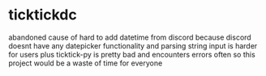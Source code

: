 # ticktickdc

abandoned cause of hard to add datetime from discord because discord doesnt have any datepicker functionality and parsing string input is harder for users plus ticktick-py is pretty bad and encounters errors often so this project would be a waste of time for everyone
